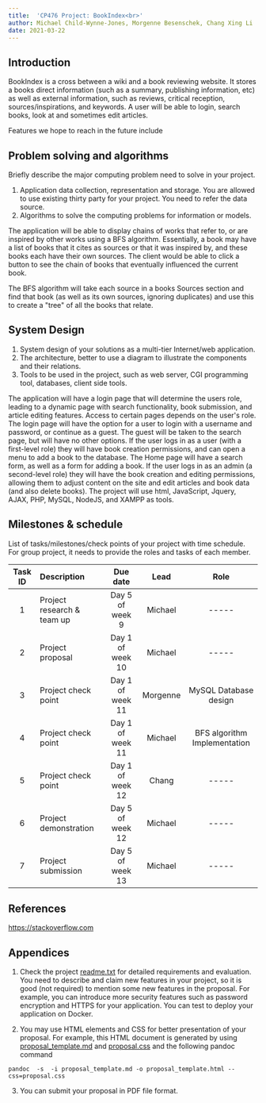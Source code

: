 ```yaml
---
title:  'CP476 Project: BookIndex<br>'
author: Michael Child-Wynne-Jones, Morgenne Besenschek, Chang Xing Li
date: 2021-03-22
---
```


## Introduction

BookIndex is a cross between a wiki and a book reviewing website. It stores a books direct information (such as a summary, publishing information, etc) as well as external information, such as reviews, critical reception, sources/inspirations, and keywords. A user will be able to login, search books, look at and sometimes edit articles.

Features we hope to reach in the future include 
 
## Problem solving and algorithms

Briefly describe the major computing problem need to solve in your project. 

1. Application data collection, representation and storage. You are allowed to use existing thirty party for your project. You need to refer the data source. 
2. Algorithms to solve the computing problems for information or models.  

The application will be able to display chains of works that refer to, or are inspired by other works using a BFS algorithm. Essentially, a book may have a list of books that it cites as sources or that it was inspired by, and these books each have their own sources. The client would be able to click a button to see the chain of books that eventually influenced the current book.

The BFS algorithm will take each source in a books Sources section and find that book (as well as its own sources, ignoring duplicates) and use this to create a "tree" of all the books that relate.

## System Design

1. System design of your solutions as a multi-tier Internet/web application.
2. The architecture, better to use a diagram to illustrate the components and their relations. 
3. Tools to be used in the project, such as web server, CGI programming tool, databases, client side tools.  

The application will have a login page that will determine the users role, leading to a dynamic page with search functionality, book submission, and article editing features. Access to certain pages depends on the user's role.
The login page will have the option for a user to login with a username and password, or continue as a guest. The guest will be taken to the search page, but will have no other options.
If the user logs in as a user (with a first-level role) they will have book creation permissions, and can open a menu to add a book to the database. The Home page will have a search form, as well as a form for adding a book. 
If the user logs in as an admin (a second-level role) they will have the book creation and editing permissions, allowing them to adjust content on the site and edit articles and book data (and also delete books).
The project will use html, JavaScript, Jquery, AJAX, PHP, MySQL, NodeJS, and XAMPP as tools.

## Milestones & schedule

List of tasks/milestones/check points of your project with time schedule. For group project, it needs to provide the roles and tasks of each member.


| Task ID | Description   |  Due date | Lead   |  Role |
| :----:  | :------------ | :-----:   | :------: |  :-------: |
|  1      | Project research & team up | Day 5 of week 9 | Michael | -----
|  2      | Project proposal | Day 1 of week 10 | Michael | -----
|  3      | Project check point  | Day 1 of week 11 | Morgenne  | MySQL Database design
|  4      | Project check point  | Day 1 of week 11 | Michael  | BFS algorithm Implementation
|  5      | Project check point  | Day 1 of week 12  | Chang  | -----
|  6      | Project demonstration | Day 5 of week 12 | Michael  | -----
|  7      | Project submission | Day 5 of week 13 | Michael   | -----


## References

https://stackoverflow.com



## Appendices

1. Check the project [readme.txt](readme.txt) for detailed requirements and evaluation. You need to describe and claim new features in your project, so it is good (not required) to mention some new features in the proposal. For example, you can introduce more security features such as password encryption and HTTPS for your application. You can test to deploy your application on Docker. 
        
2. You may use HTML elements and CSS for better presentation of your proposal. For example, this HTML document is generated by using [proposal_template.md](proposal_template.md) and  [proposal.css](proposal.css) and the following pandoc command   

~~~
pandoc  -s  -i proposal_template.md -o proposal_template.html --css=proposal.css
~~~

3. You can submit your proposal in PDF file format.
